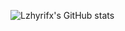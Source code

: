 ![Lzhyrifx's GitHub stats](https://github-readme-stats.vercel.app/api?username=Lzhyrifx&show_icons=true)
